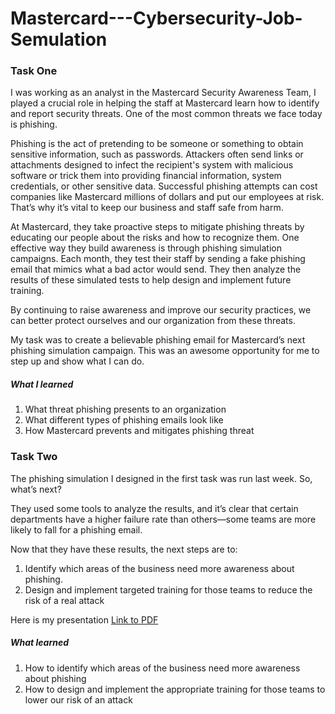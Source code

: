 # Mastercard---Cybersecurity-Job-Semulation

### Task One

I was working as an analyst in the Mastercard Security Awareness Team, I played a crucial role in helping the staff at Mastercard learn how to identify and report security threats. One of the most common threats we face today is phishing.

Phishing is the act of pretending to be someone or something to obtain sensitive information, such as passwords. Attackers often send links or attachments designed to infect the recipient's system with malicious software or trick them into providing financial information, system credentials, or other sensitive data. Successful phishing attempts can cost companies like Mastercard millions of dollars and put our employees at risk. That’s why it’s vital to keep our business and staff safe from harm.

At Mastercard, they take proactive steps to mitigate phishing threats by educating our people about the risks and how to recognize them. One effective way they build awareness is through phishing simulation campaigns. Each month, they test their staff by sending a fake phishing email that mimics what a bad actor would send. They then analyze the results of these simulated tests to help design and implement future training.

By continuing to raise awareness and improve our security practices, we can better protect ourselves and our organization from these threats.

My task was to create a believable phishing email for Mastercard’s next phishing simulation campaign. This was an awesome opportunity for me to step up and show what I can do.

##### What I learned
1. What threat phishing presents to an organization 
2. What different types of phishing emails look like
3. How Mastercard prevents and mitigates phishing threat

### Task Two

The phishing simulation I designed in the first task was run last week. So, what’s next?

They used some tools to analyze the results, and it’s clear that certain departments have a higher failure rate than others—some teams are more likely to fall for a phishing email.

Now that they have these results, the next steps are to:

1. Identify which areas of the business need more awareness about phishing.
2. Design and implement targeted training for those teams to reduce the risk of a real attack

Here is my presentation 
[Link to PDF](./path-to-your-pdf.pdf)

##### What learned
1. How to identify which areas of the business need more awareness about phishing
2. How to design and implement the appropriate training for those teams to lower our risk of an attack





